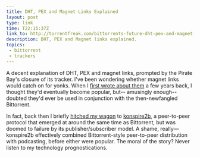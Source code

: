```yaml
---
title: DHT, PEX and Magnet Links Explained
layout: post
type: link
time: T22:15:37Z
link_to: http://torrentfreak.com/bittorrents-future-dht-pex-and-magnet-links-explained-091120/
description: DHT, PEX and Magnet links explained.
topics:
 - bittorrent
 - trackers
---
```

A decent explanation of <abbr>DHT</abbr>, <abbr>PEX</abbr> and magnet links, prompted by the Pirate Bay's closure of its tracker. I've been wondering whether magnet links would catch on for yonks. When I [first wrote about them][1] a few years back, I thought they'd eventually become popular, but-- amusingly enough--doubted they'd ever be used in conjunction with the then-newfangled Bittorrent.

<p class="small">In fact, back then I briefly <a title="An old post on Submit Response announcing a konspire2b-powered radio station" href="">hitched my wagon</a> to <a title="The archived konspire site at SourceForge" href="http://konspire.sourceforge.net/">konspire2b</a>, a peer-to-peer protocol that emerged at around the same time as Bittorrent, but was doomed to failure by its publisher/subscriber model. A shame, really&#x2014;konspire2b effectively combined Bittorrent-style peer-to-peer distribution with podcasting, before either were popular. The moral of the story? Never listen to my technology prognostications.</p>

[1]:http://submitresponse.co.uk/weblog/2004/01/23/magnet-links/